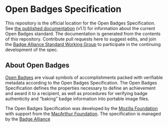 # Open Badges Specification
This repository is the official location for the Open Badges Specification. See [the published documentation](https://openbadgespec.org) (v1.1) for information about the current Open Badges standard. The documentation is generated from the contents of this repository. Contribute pull requests here to suggest edits, and join the [Badge Alliance Standard Working Group](https://groups.google.com/forum/#!forum/openbadges-dev) to participate in the continuing development of the spec.

## About Open Badges
[Open Badges](http://openbadges.org) are visual symbols of accomplishments packed with verifiable metadata according to the Open Badges Specification. The Open Badges Specification defines the properties necessary to define an achievement and award it to a recipient, as well as procedures for verifying badge authenticity and “baking” badge information into portable image files.

The Open Badges Specification was developed by the [Mozilla Foundation](http://mozillafoundation.org) with support from the [MacArthur Foundation](https://www.macfound.org/). The specification is managed by the [Badge Alliance](http://badgealliance.org)
